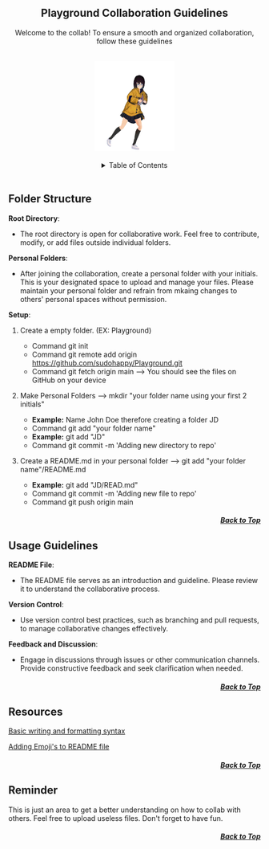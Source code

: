 <a name='top'></a>

<h2 align='center'>Playground Collaboration Guidelines</h2>

<p align='center'>Welcome to the collab! To ensure a smooth and organized collaboration, follow these guidelines</p>


<br>

<!-- The Almight Dancing GIF -->

<div align='center'>
	<a href='https://github.com/sudohappy/Playground'>
		<img src='CL/img/dance.gif' alt='Anime Girl dance' height='179' width='160'>
	</a>
</div>

<br>
<!-- Out with the Old and IN WITH THE NEW
## Table of CONTENTS :sunglasses:
- [Folder Structure](#Folder-Structure)
- [Usage Guidelines](#Usage-Guidelines)
- [Resources](#Resources)
- [Reminder](#Reminder)
-->
<!-- The New New Table of content -->
<div align='center'>
	<details>
		<summary>Table of Contents</summary>
		<ul>
			<a href='#Folder-Structure'>Folder Structure</a><br>
			<a href='#Usage-Guidelines'>Usage Guidelines</a><br>
			<a href='#Resources'>Resources</a><br>
			<a href='#Reminder'>Reminder</a><br>
		</ul>
	</details>
</div><br>

## **Folder Structure**

**Root Directory**:

- The root directory is open for collaborative work. Feel free to contribute, modify, or add files outside individual folders.

**Personal Folders**:	

- After joining the collaboration, create a personal folder with your initials. This is your designated space to upload and manage your files.
Please maintain your personal folder and refrain from mkaing changes to others' personal spaces without permission.

**Setup**:

1. Create a empty folder. (EX: Playground)
   - Command git init
   - Command git remote add origin https://github.com/sudohappy/Playground.git
   - Command git fetch origin main --> You should see the files on GitHub on your device

2. Make Personal Folders --> mkdir "your folder name using your first 2 initials"
   - **Example:** Name John Doe therefore creating a folder JD
   - Command git add "your folder name"
   - **Example:** git add "JD"
   - Command git commit -m 'Adding new directory to repo'

3. Create a README.md in your personal folder --> git add "your folder name"/README.md
   - **Example:** git add "JD/READ.md" 
   - Command git commit -m 'Adding new file to repo'
   - Command git push origin main

<h5 align='right'><a href='#top'>Back to Top</a></h5>

## **Usage Guidelines**

**README File**:

- The README file serves as an introduction and guideline. Please review it to understand the collaborative process.

**Version Control**:

- Use version control best practices, such as branching and pull requests, to manage collaborative changes effectively.

**Feedback and Discussion**:

- Engage in discussions through issues or other communication channels. Provide constructive feedback and seek clarification when needed.

<h5 align='right'><a href='#top'>Back to Top</a></h5>

## **Resources**

<a href='https://docs.github.com/en/get-started/writing-on-github/getting-started-with-writing-and-formatting-on-github/basic-writing-and-formatting-syntax#images'>Basic writing and formatting syntax</a>

<a href='https://github.com/ikatyang/emoji-cheat-sheet/blob/master/README.md'>Adding Emoji's to README file</a>

<h5 align='right'><a href='#top'>Back to Top</a></h5>

## **Reminder**

This is just an area to get a better understanding on how to collab with others. Feel free to upload useless files. Don't forget to have fun.


<h5 align='right'><a href='#top'>Back to Top</a></h5>



